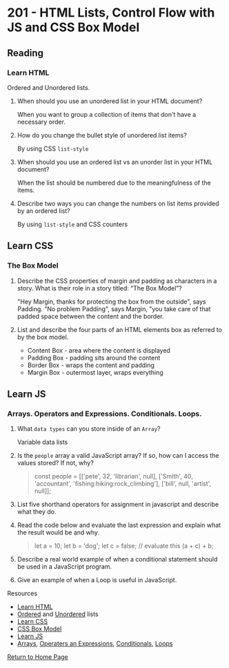 # 201 - HTML Lists, Control Flow with JS and CSS Box Model

## Reading

### Learn HTML

Ordered and Unordered lists.

1. When should you use an unordered list in your HTML document?

    When you want to group a collection of items that don't have a necessary order.

2. How do you change the bullet style of unordered list items?

    By using CSS `list-style`

3. When should you use an ordered list vs an unorder list in your HTML document?

    When the list should be numbered due to the meaningfulness of the items.

4. Describe two ways you can change the numbers on list items provided by an ordered list?

    By using `list-style` and CSS counters

## Learn CSS

### The Box Model

1. Describe the CSS properties of margin and padding as characters in a story. What is their role in a story titled: “The Box Model”?

    "Hey Margin, thanks for protecting the box from the outside", says Padding. "No problem Padding", says Margin, "you take care of that padded space between the content and the border.

2. List and describe the four parts of an HTML elements box as referred to by the box model.

      * Content Box - area where the content is displayed
      * Padding Box - padding sits around the content
      * Border Box - wraps the content and padding
      * Margin Box - outermost layer, wraps everything

## Learn JS

### Arrays. Operators and Expressions. Conditionals. Loops.

1. What `data types` can you store inside of an `Array`?

    Variable data lists

2. Is the `people` array a valid JavaScript array? If so, how can I access the values stored? If not, why?

    > const people = [['pete', 32, 'librarian', null], ['Smith', 40, 'accountant', 'fishing:hiking:rock_climbing'], ['bill', null, 'artist', null]];

3. List five shorthand operators for assignment in javascript and describe what they do.

4. Read the code below and evaluate the last expression and explain what the result would be and why.

    > let a = 10;
 let b = 'dog';
 let c = false;
 // evaluate this
 (a + c) + b;

5. Describe a real world example of when a conditional statement should be used in a JavaScript program.

6. Give an example of when a Loop is useful in JavaScript.

Resources

* [Learn HTML](https://developer.mozilla.org/en-US/docs/Web/HTML)
* [Ordered](https://developer.mozilla.org/en-US/docs/Web/HTML/Element/ol) and [Unordered](https://developer.mozilla.org/en-US/docs/Web/HTML/Element/ul) lists
* [Learn CSS](https://developer.mozilla.org/en-US/docs/Learn/CSS)
* [CSS Box Model](https://developer.mozilla.org/en-US/docs/Learn/CSS/Building_blocks/The_box_model)
* [Learn JS](https://developer.mozilla.org/en-US/docs/Learn/JavaScript)
* [Arrays](https://developer.mozilla.org/en-US/docs/Learn/JavaScript/First_steps/Arrays), [Operaters an Expressions](https://developer.mozilla.org/en-US/docs/Web/JavaScript/Guide/Expressions_and_Operators), [Conditionals](https://developer.mozilla.org/en-US/docs/Learn/JavaScript/Building_blocks/conditionals), [Loops](https://developer.mozilla.org/en-US/docs/Learn/JavaScript/Building_blocks/Looping_code)

[Return to Home Page](../README.md)
